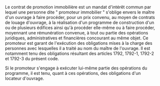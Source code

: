 Le contrat de promotion immobilière est un mandat d'intérêt commun par lequel une personne dite " promoteur immobilier " s'oblige envers le maître d'un ouvrage à faire procéder, pour un prix convenu, au moyen de contrats de louage d'ouvrage, à la réalisation d'un programme de construction d'un ou de plusieurs édifices ainsi qu'à procéder elle-même ou à faire procéder, moyennant une rémunération convenue, à tout ou partie des opérations juridiques, administratives et financières concourant au même objet. Ce promoteur est garant de l'exécution des obligations mises à la charge des personnes avec lesquelles il a traité au nom du maître de l'ouvrage. Il est notamment tenu des obligations résultant des articles 1792, 1792-1, 1792-2 et 1792-3 du présent code.

Si le promoteur s'engage à exécuter lui-même partie des opérations du programme, il est tenu, quant à ces opérations, des obligations d'un locateur d'ouvrage.
